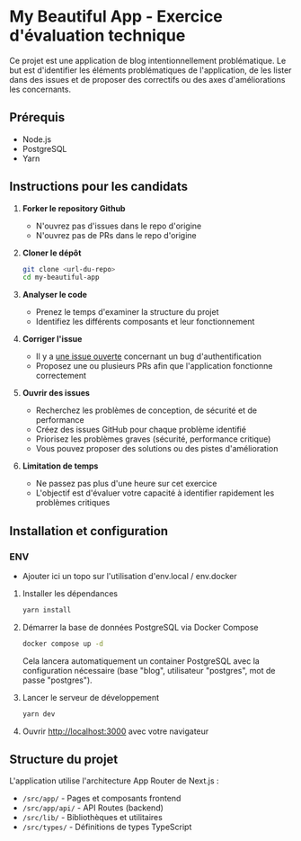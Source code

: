 # My Beautiful App - Exercice d'évaluation technique

Ce projet est une application de blog intentionnellement problématique.
Le but est d'identifier les éléments problématiques de l'application, de les lister dans des issues et de proposer des correctifs ou des axes d'améliorations les concernants.

## Prérequis

- Node.js
- PostgreSQL
- Yarn

## Instructions pour les candidats

1. **Forker le repository Github**

   - N'ouvrez pas d'issues dans le repo d'origine
   - N'ouvrez pas de PRs dans le repo d'origine

2. **Cloner le dépôt**

   ```bash
   git clone <url-du-repo>
   cd my-beautiful-app
   ```

3. **Analyser le code**

   - Prenez le temps d'examiner la structure du projet
   - Identifiez les différents composants et leur fonctionnement

4. **Corriger l'issue**

   - Il y a [une issue ouverte](https://github.com/gary-van-woerkens/my-beautiful-blog/issues/1) concernant un bug d'authentification
   - Proposez une ou plusieurs PRs afin que l'application fonctionne correctement

5. **Ouvrir des issues**

   - Recherchez les problèmes de conception, de sécurité et de performance
   - Créez des issues GitHub pour chaque problème identifié
   - Priorisez les problèmes graves (sécurité, performance critique)
   - Vous pouvez proposer des solutions ou des pistes d'amélioration

6. **Limitation de temps**
   - Ne passez pas plus d'une heure sur cet exercice
   - L'objectif est d'évaluer votre capacité à identifier rapidement les problèmes critiques

## Installation et configuration
### ENV
   - Ajouter ici un topo sur l'utilisation d'env.local / env.docker
    
1. Installer les dépendances

   ```bash
   yarn install
   ```

2. Démarrer la base de données PostgreSQL via Docker Compose

   ```bash
   docker compose up -d
   ```

   Cela lancera automatiquement un container PostgreSQL avec la configuration nécessaire (base "blog", utilisateur "postgres", mot de passe "postgres").

3. Lancer le serveur de développement

   ```bash
   yarn dev
   ```

4. Ouvrir [http://localhost:3000](http://localhost:3000) avec votre navigateur

## Structure du projet

L'application utilise l'architecture App Router de Next.js :

- `/src/app/` - Pages et composants frontend
- `/src/app/api/` - API Routes (backend)
- `/src/lib/` - Bibliothèques et utilitaires
- `/src/types/` - Définitions de types TypeScript

